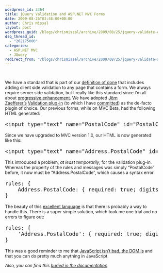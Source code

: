 ```yaml
---
wordpress_id: 3364
title: jQuery Validation and ASP.NET MVC Forms
date: 2009-08-26T03:48:00+00:00
author: Chris Missal
layout: post
wordpress_guid: /blogs/chrismissal/archive/2009/08/25/jquery-validate-and-asp-net-mvc-forms.aspx
dsq_thread_id:
  - "262175000"
categories:
  - ASP.NET MVC
  - JQuery
redirect_from: "/blogs/chrismissal/archive/2009/08/25/jquery-validate-and-asp-net-mvc-forms.aspx/"
---
```

&nbsp;

We have a standard that is part of our [definition of done](http://www.scrumalliance.org/articles/105-what-is-definition-of-done-dod "Definition of Done (DoD)")&nbsp;that includes adding client side validation to any page that contains a form. We always require server side validation, but I really like this standard since I&#8217;m all about [progressive enhancement](http://www.alistapart.com/articles/understandingprogressiveenhancement "Understanding Progressive Enhancement"). We have adopted [J&ouml;rn Zaefferer&#8217;s](http://bassistance.de)&nbsp;[Validation plug-in](http://docs.jquery.com/Plugins/Validation)&nbsp;(to which I have [committed](http://dev.jquery.com/ticket/3635)) as the de-facto plugin of choice. Our previous forms, while on MVC Beta, had the following HTML generated:

<pre style="font-size:125%">&lt;input type="text" name="PostalCode" id="PostalCode" /&gt;</pre>

Since we have upgraded to MVC version 1.0, our HTML is now generated like this:

<pre style="font-size:125%">&lt;input type="text" name="Address.PostalCode" id="Address.PostalCode" /&gt;</pre>

This introduced a problem, _at least temporarily_, for the validation plug-in. Whereas the property of the rules and messages was simply &#8220;PostalCode&#8221; before, it now must be &#8220;Address.PostalCode&#8221;, which causes a syntax error.

<pre style="font-size:125%">rules: {<br />&nbsp;&nbsp; &nbsp;Address.PostalCode: { required: true; digits: true; length: 5; }<br />}</pre>

The beauty of this [excellent language](/blogs/jimmy_bogard/archive/2009/08/11/javascript-a-tool-too-sharp.aspx)&nbsp;is that there is probably a way to handle this. There is a super simple solution, which took me one trial and no errors to figure out:

<pre style="font-size:125%">rules: {<br />&nbsp;&nbsp; &nbsp;'Address.PostalCode': { required: true; digits: true; length: 5; }<br />}</pre>

This was a good reminder to me that [JavaScript isn&#8217;t bad, the DOM is](http://ejohn.org/blog/the-dom-is-a-mess/)&nbsp;and that you can do pretty much anything in JavaScript.

_Also, you can find this_ [_buried in the documentation_](http://docs.jquery.com/Plugins/Validation/Reference#Fields_with_complex_names_.28brackets.2C_dots.29)_._